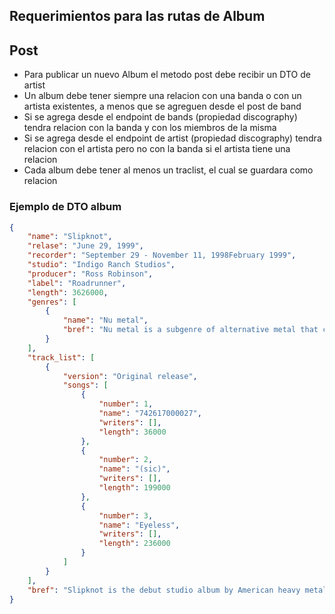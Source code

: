 ## Requerimientos para las rutas de Album

## Post
+ Para publicar un nuevo Album el metodo post debe recibir un DTO de artist
+ Un album debe tener siempre una relacion con una banda o con un artista existentes, a menos que se agreguen desde el post de band
+ Si se agrega desde el endpoint de bands (propiedad discography) tendra relacion con la banda y con los miembros de la misma
+ Si se agrega desde el endpoint de artist (propiedad discography) tendra relacion con el artista pero no con la banda si el artista tiene una relacion
+ Cada album debe tener al menos un traclist, el cual se guardara como relacion

### Ejemplo de DTO album
~~~ json
{
    "name": "Slipknot",
    "relase": "June 29, 1999",
    "recorder": "September 29 - November 11, 1998February 1999",
    "studio": "Indigo Ranch Studios",
    "producer": "Ross Robinson",
    "label": "Roadrunner",
    "length": 3626000,
    "genres": [
        {
            "name": "Nu metal",
            "bref": "Nu metal is a subgenre of alternative metal that combines elements of heavy metal music with elements of other music genres such as hip hop, alternative rock, funk, industrial, and grunge."
        }
    ],
    "track_list": [
        {
            "version": "Original release",
            "songs": [
                {
                    "number": 1,
                    "name":	"742617000027",
                    "writers": [],
                    "length": 36000
                },
                {
                    "number": 2,
                    "name": "(sic)",
                    "writers": [],
                    "length": 199000
                },
                {
                    "number": 3,
                    "name": "Eyeless",
                    "writers": [],
                    "length": 236000
                }
            ]
        }
    ],
    "bref": "Slipknot is the debut studio album by American heavy metal band Slipknot."
}
~~~